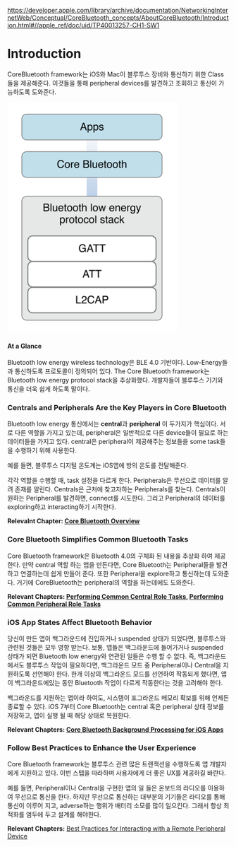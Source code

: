 https://developer.apple.com/library/archive/documentation/NetworkingInternetWeb/Conceptual/CoreBluetooth_concepts/AboutCoreBluetooth/Introduction.html#//apple_ref/doc/uid/TP40013257-CH1-SW1

# Introduction

CoreBluetooth framework는 iOS와 Mac이 블루투스 장비와 통신하기 위한 Class들을 제공해준다. 이것들을 통해 peripheral devices를 발견하고 조회하고 통신이 가능하도록 도와준다. 

<img src="./img/introduction.png"/>

#### At a Glance

Bluetooth low energy wireless technology은 BLE 4.0 기반이다. Low-Energy들과 통신하도록 프로토콜이 정의되어 있다. The Core Bluetooth framework는 Bluetooth low energy protocol stack을 추상화했다. 개발자들이 블루투스 기기와 통신을 더욱 쉽게 하도록 말이다.

### Centrals and Peripherals Are the Key Players in Core Bluetooth

Bluetooth low energy 통신에서는 **central**과 **peripheral** 이 두가지가 핵심이다. 서로 다른 역할을 가지고 있는데, peripheral은 일반적으로 다른 device들이 필요로 하는 데이터들을 가지고 있다. central은 peripheral이 제공해주는 정보들을 some task들을 수행하기 위해 사용한다.  

예를 들면, 블루투스 디지털 온도계는 iOS앱에 방의 온도를 전달해준다. 

각각 역할을 수행할 때, task 설정을 다르게 한다. Peripherals은 무선으로 데이터를 알려 존재를 알린다. Centrals은 근처에 찾고자하는 Peripherals를 찾는다. Centrals이 원하는 Peripheral를 발견하면, connect를 시도한다. 그리고 Peripheral의 데이터를 exploring하고 interacting하기 시작한다. 

**Relevalnt Chapter: [Core Bluetooth Overview](<https://github.com/wjdgo813/About_CoreBluetooth/blob/master/CoreBluetooth_Overview.md>)**

### Core Bluetooth Simplifies Common Bluetooth Tasks

Core Bluetooth framework은 Bluetooth 4.0의 구체화 된 내용을 추상화 하여 제공한다. 만약 central 역할 하는 앱을 만든다면, Core Bluetooth는 Peripheral들을 발견하고 연결하는데 쉽게 만들어 준다. 또한 Peripheral을 explore하고 통신하는데 도와준다. 거기에 CoreBluetooth는 peripheral의 역할을 하는데에도 도와준다.

**Relevant Chapters: [Performing Common Central Role Tasks](<https://github.com/wjdgo813/About_CoreBluetooth/blob/master/Performing_Common_Central_Role_Tasks.md>), [Performing Common Peripheral Role Tasks](<https://github.com/wjdgo813/About_CoreBluetooth/blob/master/Performing%20Common_Peripheral_Role_Tasks.md>)**

### iOS App States Affect Bluetooth Behavior

당신이 만든 앱이 백그라운드에 진입하거나 suspended 상태가 되었다면, 블루투스와 관련된 것들은 모두 영향 받는다. 보통, 앱들은 백그라운드에 들어가거나 suspended 상태가 되면 Bluetooth low energy와 연관된 일들은 수행 할 수 없다. 즉, 백그라운드에서도 블루투스 작업이 필요하다면, 백그라운드 모드 중 Peripheral이나 Central을 지원하도록 선언해야 한다. 한개 이상의 백그라운드 모드를 선언하여 작동되게 했다면, 앱이 백그라운드에있는 동안 Bluetooth 작업이 다르게 작동한다는 것을 고려해야 한다. 

백그라운드를 지원하는 앱이라 하여도, 시스템이 포그라운드 메모리 확보를 위해 언제든 종료할 수 있다. iOS 7부터 Core Bluetooth는 central 혹은 peripheral 상태 정보를 저장하고, 앱이 실행 될 때 해당 상태로 복원한다. 

**Relevant Chapters: [Core Bluetooth Background Processing for iOS Apps](<https://github.com/wjdgo813/About_CoreBluetooth/blob/master/CB_Background_Processing.md>)**

### Follow Best Practices to Enhance the User Experience

Core Bluetooth framework는 블루투스 관련 많은 트랜잭션을 수행하도록 앱 개발자에게 지원하고 있다. 이번 스텝을 따라하며 사용자에게 더 좋은 UX를 제공하길 바란다. 

예를 들면, Peripheral이나 Central을 구현한 앱의 일 들은 온보드의 라디오를 이용하여 무선으로 통신을 한다. 하지만 무선으로 통신하는 대부분의 기기들은 라디오를 통해 통신이 이루어 지고, adverse하는 행위가 배터리 소모를 많이 일으킨다. 그래서 항상 최적화를 염두에 두고 설계를 해야한다. 

**Relevant Chapters:** [Best Practices for Interacting with a Remote Peripheral Device](https://github.com/wjdgo813/About_CoreBluetooth/blob/master/Best_Practices_Remote_Peripheral_Device.md)





